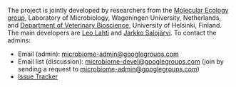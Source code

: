 The project is jointly developed by researchers from the [Molecular
Ecology group](http://www.mib.wur.nl/UK/), Laboratory of Microbiology,
Wageningen University, Netherlands, and [Department of Veterinary
Bioscience](http://www.vetmed.helsinki.fi/apalva/index.htm),
University of Helsinki, Finland. The main developers are [Leo
Lahti](https://github.com/antagomir) and [Jarkko
Salojärvi](https://github.com/jsalojar). To contact the admins:

* Email (admin): microbiome-admin@googlegroups.com 
* Email list (discussion): microbiome-devel@googlegroups.com (join by sending a request to microbiome-admin@googlegroups.com)
* [Issue Tracker](https://github.com/microbiome/microbiome/issues)
